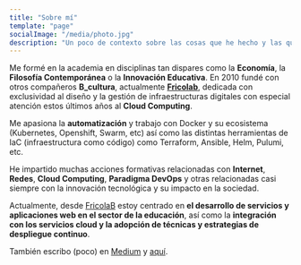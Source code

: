 ```yaml
---
title: "Sobre mí"
template: "page"
socialImage: "/media/photo.jpg"
description: "Un poco de contexto sobre las cosas que he hecho y las que me gustaría hacer."
---
```


Me formé en la academia en disciplinas tan dispares como la **Economía**, la **Filosofía Contemporánea** o la **Innovación Educativa**. En 2010 fundé con otros compañeros **B_cultura**, actualmente [**Fricolab**](https://fricolab.com), dedicada con exclusividad al diseño y la gestión de infraestructuras digitales con especial atención estos últimos años al **Cloud Computing**.

Me apasiona la **automatización** y trabajo con Docker y su ecosistema (Kubernetes, Openshift, Swarm, etc) así como las distintas herramientas de IaC (infraestructura como código) como Terraform, Ansible, Helm, Pulumi, etc.

He impartido muchas acciones formativas relacionadas con **Internet**, **Redes**, **Cloud Computing**, **Paradigma DevOps** y otras relacionadas casi siempre con la innovación tecnológica y su impacto en la sociedad.

Actualmente, desde [FricolaB](https://fricolab.com) estoy centrado en **el desarrollo de servicios y aplicaciones web en el sector de la educación**, así como la **integración con los servicios cloud y la adopción de técnicas y estrategias de despliegue continuo**.

También escribo (poco) en [Medium](https://medium.com/@dalareo) y [aquí](https://dalareo.wordpress.com/).
